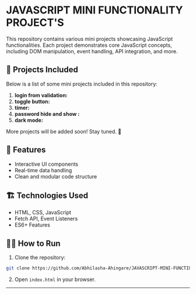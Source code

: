 # JAVASCRIPT MINI FUNCTIONALITY PROJECT'S

This repository contains various mini projects showcasing JavaScript functionalities. Each project demonstrates core JavaScript concepts, including DOM manipulation, event handling, API integration, and more.

## 🚀 Projects Included

Below is a list of some mini projects included in this repository:

1. **login from validation:**
2. **toggle button:**
3. **timer:**
4. **password hide and show :**
5. **dark mode:**

More projects will be added soon! Stay tuned. 🎉

## 🚀 **Features**
- Interactive UI components  
- Real-time data handling  
- Clean and modular code structure  

## 🏗️ **Technologies Used**
- HTML, CSS, JavaScript  
- Fetch API, Event Listeners  
- ES6+ Features  

## 🏃‍♂️ **How to Run**
1. Clone the repository:
```bash
git clone https://github.com/Abhilasha-Ahingare/JAVASCRIPT-MINI-FUNCTIONALITY-PROJECT-S.git
```
2. Open `index.html` in your browser.

---
